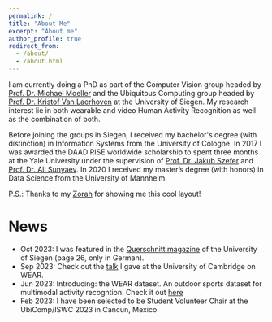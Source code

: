 ```yaml
---
permalink: /
title: "About Me"
excerpt: "About me"
author_profile: true
redirect_from: 
  - /about/
  - /about.html
---
```



I am currently doing a PhD as part of the Computer Vision group headed by [Prof. Dr. Michael Moeller](https://www.vsa.informatik.uni-siegen.de/en/moeller-michael) and the Ubiquitous Computing group headed by [Prof. Dr. Kristof Van Laerhoven](https://ubicomp.eti.uni-siegen.de/home/team/kristof.html?lang=de) at the University of Siegen.
My research interest lie in both wearable and video Human Activity Recognition as well as the combination of both.

Before joining the groups in Siegen, I received my bachelor's degree (with distinction) in Information Systems from the University of Cologne. In 2017 I was awarded the DAAD RISE worldwide scholarship to spent three months at the Yale University under the supervision of [Prof. Dr. Jakub Szefer](https://seas.yale.edu/faculty-research/faculty-directory/jakub-szefer) and [Prof. Dr. Ali Sunyaev](https://www.aifb.kit.edu/web/Ali_Sunyaev/en). In 2020 I received my master’s degree (with honors) in Data Science from the University of Mannheim. 

P.S.: Thanks to my [Zorah](https://zorah.github.io) for showing me this cool layout!

# News

- Oct 2023: I was featured in the [Querschnitt magazine](https://www.uni-siegen.de/presse/publikationen/querschnitt/archiv/2023/querschnitt_03-2023_web.pdf) of the University of Siegen (page 26, only in German).
- Sep 2023: Check out the [talk](https://youtu.be/kzRCN4S8KXk) I gave at the University of Cambridge on WEAR.
- Jun 2023: Introducing: the WEAR dataset. An outdoor sports dataset for multimodal activity recogntion. Check it out [here](https://mariusbock.github.io/wear/)
- Feb 2023: I have been selected to be Student Volunteer Chair at the UbiComp/ISWC 2023 in Cancun, Mexico